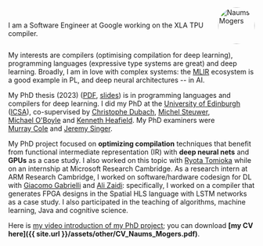 <div style="display: flex; column-gap: 1em; margin-bottom: 1em">
    <span style="display: inline-block; margin-top: auto; margin-bottom: auto;">
        <p class="lead" style="margin-block-end: 0">I am a <span style="white-space:nowrap;">Software Engineer</span> at Google working on the XLA TPU compiler.</p>
    </span>
    <span style="display: contents">
        <img src="{{site.url}}/assets/images/me.png" alt="Naums Mogers" height="75" width="75"
            style="border-radius: 50px;">
    </span>
</div>

My interests are compilers (optimising compilation for deep learning), programming languages (expressive type systems are great) and deep learning.
Broadly, I am in love with complex systems: the [MLIR](https://mlir.llvm.org/) ecosystem is a good example in PL, and deep neural architectures -- in AI.

My PhD thesis (2023) ([PDF](https://naumsmogers.me/assets/other/doctoral_thesis_mogers.pdf), [slides](https://naumsmogers.me/assets/other/viva_intro.pdf)) is in programming languages and compilers for deep learning.
I did my PhD at the <span style="white-space:nowrap;">[University of Edinburgh](https://www.ed.ac.uk/)</span> ([ICSA](https://web.inf.ed.ac.uk/icsa/)), co-supervised by <span style="white-space:nowrap;">[Christophe Dubach](https://cdubach.bitbucket.io/)</span>, <span style="white-space:nowrap;">[Michel Steuwer](https://michel.steuwer.info/)</span>, <span style="white-space:nowrap;">[Michael O'Boyle](http://www.dcs.ed.ac.uk/home/mob/)</span> and <span style="white-space:nowrap;">[Kenneth Heafield](https://kheafield.com/)</span>.
My PhD examiners were <span style="white-space:nowrap;">[Murray Cole](https://www.ed.ac.uk/profile/murray-cole)</span> and <span style="white-space:nowrap;">[Jeremy Singer](https://www.dcs.gla.ac.uk/~jsinger/)</span>.

My PhD project focused on **optimizing compilation** techniques that benefit from functional intermediate representation (IR) with **deep neural nets** and **GPUs** as a case study. I also worked on this topic with [Ryota Tomioka](https://www.microsoft.com/en-us/research/people/ryoto/) while on an internship at Microsoft Research Cambridge. As a research intern at ARM Research Cambridge, I worked on software/hardware codesign for DL with [Giacomo Gabrielli](https://www.linkedin.com/in/giacomogabrielli/) and [Ali Zaidi](https://www.linkedin.com/in/alimustafazaidi/): specifically, I worked on a compiler that generates FPGA designs in the Spatial HLS language with LSTM networks as a case study. I also participated in the teaching of algorithms, machine learning, Java and cognitive science.

Here is [my video introduction of my PhD project](https://youtu.be/P3usgDJjAIU); you can download **[my CV here]({{ site.url }}/assets/other/CV_Naums_Mogers.pdf)**.
